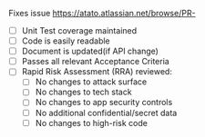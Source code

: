Fixes issue https://atato.atlassian.net/browse/PR-
- [ ] Unit Test coverage maintained
- [ ] Code is easily readable
- [ ] Document is updated(if API change)
- [ ] Passes all relevant Acceptance Criteria
- [ ] Rapid Risk Assessment (RRA) reviewed:
    - [ ] No changes to attack surface
    - [ ] No changes to tech stack
    - [ ] No changes to app security controls 
    - [ ] No additional confidential/secret data
    - [ ] No changes to high-risk code
